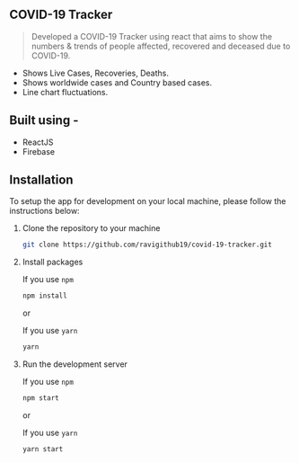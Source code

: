 ## COVID-19 Tracker

> Developed a COVID-19 Tracker using react that aims to show the numbers & trends of people affected, recovered and deceased due to COVID-19.
- Shows Live Cases, Recoveries, Deaths.
- Shows worldwide cases and Country based cases.
- Line chart fluctuations. 

## Built using -
* ReactJS
* Firebase

## Installation

To setup the app for development on your local machine, please follow the instructions below:

1. Clone the repository to your machine

   ```bash
   git clone https://github.com/ravigithub19/covid-19-tracker.git
   ```

2. Install packages

   If you use `npm`

   ```bash
   npm install
   ```

   or

   If you use `yarn`

   ```bash
   yarn
   ```

3. Run the development server

   If you use `npm`

   ```bash
   npm start
   ```

   or

   If you use `yarn`

   ```bash
   yarn start
   ```
   

